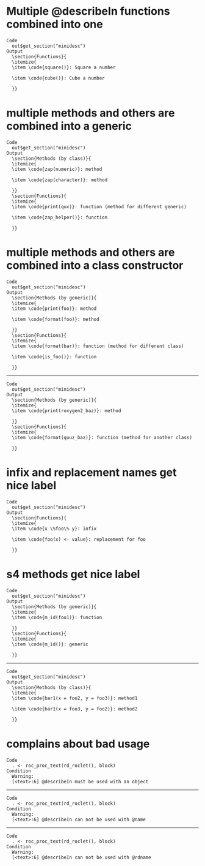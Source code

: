 # Multiple @describeIn functions combined into one

    Code
      out$get_section("minidesc")
    Output
      \section{Functions}{
      \itemize{
      \item \code{square()}: Square a number
      
      \item \code{cube()}: Cube a number
      
      }} 

# multiple methods and others are combined into a generic

    Code
      out$get_section("minidesc")
    Output
      \section{Methods (by class)}{
      \itemize{
      \item \code{zap(numeric)}: method
      
      \item \code{zap(character)}: method
      
      }}
      \section{Functions}{
      \itemize{
      \item \code{print(qux)}: function (method for different generic)
      
      \item \code{zap_helper()}: function
      
      }} 

# multiple methods and others are combined into a class constructor

    Code
      out$get_section("minidesc")
    Output
      \section{Methods (by generic)}{
      \itemize{
      \item \code{print(foo)}: method
      
      \item \code{format(foo)}: method
      
      }}
      \section{Functions}{
      \itemize{
      \item \code{format(bar)}: function (method for different class)
      
      \item \code{is_foo()}: function
      
      }} 

---

    Code
      out$get_section("minidesc")
    Output
      \section{Methods (by generic)}{
      \itemize{
      \item \code{print(roxygen2_baz)}: method
      
      }}
      \section{Functions}{
      \itemize{
      \item \code{format(quuz_baz)}: function (method for another class)
      
      }} 

# infix and replacement names get nice label

    Code
      out$get_section("minidesc")
    Output
      \section{Functions}{
      \itemize{
      \item \code{x \%foo\% y}: infix
      
      \item \code{foo(x) <- value}: replacement for foo
      
      }} 

# s4 methods get nice label

    Code
      out$get_section("minidesc")
    Output
      \section{Methods (by generic)}{
      \itemize{
      \item \code{m_id(foo1)}: function
      
      }}
      \section{Functions}{
      \itemize{
      \item \code{m_id()}: generic
      
      }} 

---

    Code
      out$get_section("minidesc")
    Output
      \section{Methods (by class)}{
      \itemize{
      \item \code{bar1(x = foo2, y = foo3)}: method1
      
      \item \code{bar1(x = foo3, y = foo2)}: method2
      
      }} 

# complains about bad usage

    Code
      . <- roc_proc_text(rd_roclet(), block)
    Condition
      Warning:
      [<text>:6] @describeIn must be used with an object

---

    Code
      . <- roc_proc_text(rd_roclet(), block)
    Condition
      Warning:
      [<text>:6] @describeIn can not be used with @name

---

    Code
      . <- roc_proc_text(rd_roclet(), block)
    Condition
      Warning:
      [<text>:6] @describeIn can not be used with @rdname

